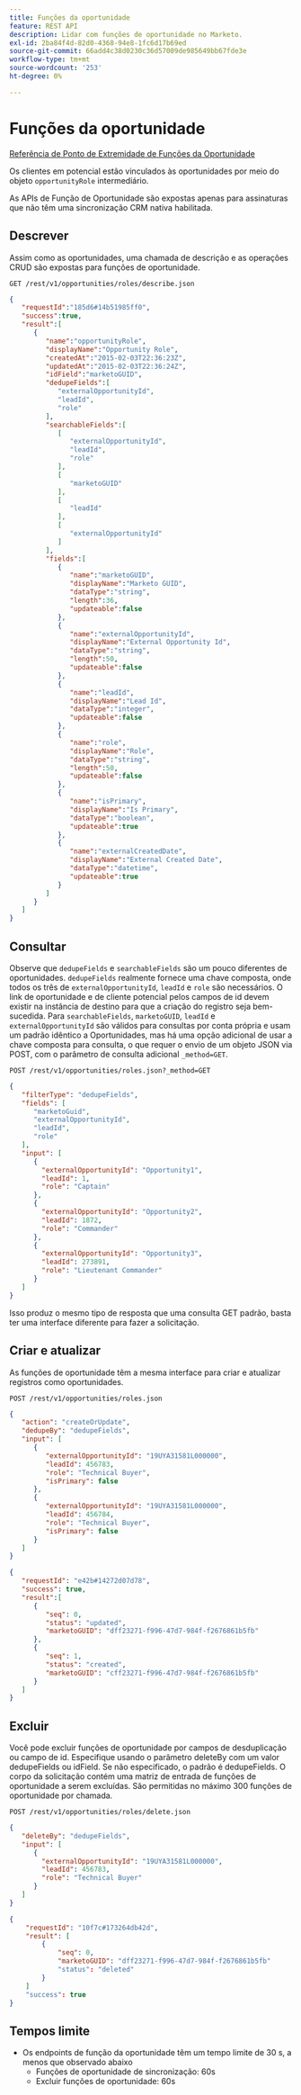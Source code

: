 ```yaml
---
title: Funções da oportunidade
feature: REST API
description: Lidar com funções de oportunidade no Marketo.
exl-id: 2ba84f4d-82d0-4368-94e8-1fc6d17b69ed
source-git-commit: 66add4c38d0230c36d57009de985649bb67fde3e
workflow-type: tm+mt
source-wordcount: '253'
ht-degree: 0%

---
```


# Funções da oportunidade

[Referência de Ponto de Extremidade de Funções da Oportunidade](https://developer.adobe.com/marketo-apis/api/mapi/#tag/Opportunities/operation/getOpportunityRolesUsingGET)

Os clientes em potencial estão vinculados às oportunidades por meio do objeto `opportunityRole` intermediário.

As APIs de Função de Oportunidade são expostas apenas para assinaturas que não têm uma sincronização CRM nativa habilitada.

## Descrever

Assim como as oportunidades, uma chamada de descrição e as operações CRUD são expostas para funções de oportunidade.

```
GET /rest/v1/opportunities/roles/describe.json
```

```json
{  
   "requestId":"185d6#14b51985ff0",
   "success":true,
   "result":[  
      {  
         "name":"opportunityRole",
         "displayName":"Opportunity Role",
         "createdAt":"2015-02-03T22:36:23Z",
         "updatedAt":"2015-02-03T22:36:24Z",
         "idField":"marketoGUID",
         "dedupeFields":[  
            "externalOpportunityId",
            "leadId",
            "role"
         ],
         "searchableFields":[  
            [  
               "externalOpportunityId",
               "leadId",
               "role"
            ],
            [  
               "marketoGUID"
            ],
            [  
               "leadId"
            ],
            [  
               "externalOpportunityId"
            ]
         ],
         "fields":[  
            {  
               "name":"marketoGUID",
               "displayName":"Marketo GUID",
               "dataType":"string",
               "length":36,
               "updateable":false
            },
            {  
               "name":"externalOpportunityId",
               "displayName":"External Opportunity Id",
               "dataType":"string",
               "length":50,
               "updateable":false
            },
            {  
               "name":"leadId",
               "displayName":"Lead Id",
               "dataType":"integer",
               "updateable":false
            },
            {  
               "name":"role",
               "displayName":"Role",
               "dataType":"string",
               "length":50,
               "updateable":false
            },
            {  
               "name":"isPrimary",
               "displayName":"Is Primary",
               "dataType":"boolean",
               "updateable":true
            },
            {  
               "name":"externalCreatedDate",
               "displayName":"External Created Date",
               "dataType":"datetime",
               "updateable":true
            }
         ]
      }
   ]
}
```

## Consultar

Observe que `dedupeFields` e `searchableFields` são um pouco diferentes de oportunidades. `dedupeFields` realmente fornece uma chave composta, onde todos os três de `externalOpportunityId`, `leadId` e `role` são necessários. O link de oportunidade e de cliente potencial pelos campos de id devem existir na instância de destino para que a criação do registro seja bem-sucedida. Para `searchableFields`, `marketoGUID`, `leadId` e `externalOpportunityId` são válidos para consultas por conta própria e usam um padrão idêntico a Oportunidades, mas há uma opção adicional de usar a chave composta para consulta, o que requer o envio de um objeto JSON via POST, com o parâmetro de consulta adicional `_method=GET`.

```
POST /rest/v1/opportunities/roles.json?_method=GET
```

```json
{  
   "filterType": "dedupeFields",
   "fields": [  
      "marketoGuid",
      "externalOpportunityId",
      "leadId",
      "role"
   ],
   "input": [  
      {  
        "externalOpportunityId": "Opportunity1",
        "leadId": 1,
        "role": "Captain"
      },
      {  
        "externalOpportunityId": "Opportunity2",
        "leadId": 1872,
        "role": "Commander"
      },
      {  
        "externalOpportunityId": "Opportunity3",
        "leadId": 273891,
        "role": "Lieutenant Commander"
      }
   ]
}
```

Isso produz o mesmo tipo de resposta que uma consulta GET padrão, basta ter uma interface diferente para fazer a solicitação.

## Criar e atualizar

As funções de oportunidade têm a mesma interface para criar e atualizar registros como oportunidades.

```
POST /rest/v1/opportunities/roles.json
```

```json
{
   "action": "createOrUpdate",
   "dedupeBy": "dedupeFields",
   "input": [
      {  
         "externalOpportunityId": "19UYA31581L000000",
         "leadId": 456783,
         "role": "Technical Buyer",
         "isPrimary": false
      },
      {
         "externalOpportunityId": "19UYA31581L000000",
         "leadId": 456784,
         "role": "Technical Buyer",
         "isPrimary": false
      }
   ]
}
```

```json
{
   "requestId": "e42b#14272d07d78",
   "success": true,
   "result":[
      {
         "seq": 0,
         "status": "updated",
         "marketoGUID": "dff23271-f996-47d7-984f-f2676861b5fb"
      },
      {
         "seq": 1,
         "status": "created",
         "marketoGUID": "cff23271-f996-47d7-984f-f2676861b5fb"
      }
   ]
}
```

## Excluir

Você pode excluir funções de oportunidade por campos de desduplicação ou campo de id. Especifique usando o parâmetro deleteBy com um valor dedupeFields ou idField. Se não especificado, o padrão é dedupeFields. O corpo da solicitação contém uma matriz de entrada de funções de oportunidade a serem excluídas. São permitidas no máximo 300 funções de oportunidade por chamada.

```
POST /rest/v1/opportunities/roles/delete.json
```

```json
{  
   "deleteBy": "dedupeFields",
   "input": [  
      {  
        "externalOpportunityId": "19UYA31581L000000",
        "leadId": 456783,
        "role": "Technical Buyer"
      }
   ]
}
```

```json
{
    "requestId": "10f7c#173264db42d",
    "result": [
        {
            "seq": 0,
            "marketoGUID": "dff23271-f996-47d7-984f-f2676861b5fb"
            "status": "deleted"
        }
    ]
    "success": true
}
```

## Tempos limite

- Os endpoints de função da oportunidade têm um tempo limite de 30 s, a menos que observado abaixo
   - Funções de oportunidade de sincronização: 60s 
   - Excluir funções de oportunidade: 60s

